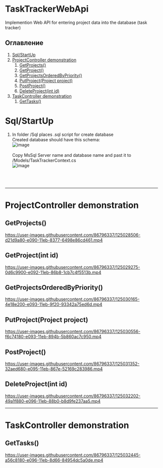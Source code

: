 # TaskTrackerWebApi
Implemention Web API for entering project data into the database (task tracker)

## Оглавление

1. [Sql/StartUp](#Sql/StartUp)
2. [ProjectController demonstration](#ProjectController-demonstration)
    1. [GetProjects()](##GetProjects())
    2. [GetProject()](#GetProject(int-id))
    3. [GetProjectsOrderedByPriority()](#GetProjectsOrderedByPriority())
    4. [PutProject(Project project)](#PutProject(Project-project))
    5. [PostProject()](#PostProject())
    6. [DeleteProject(int id)](#DeleteProject(int-id))
3. [TaskController demonstration](#TaskController-demonstration)
    1. [GetTasks()](#GetTasks())
         

# Sql/StartUp
1) In folder /Sql places .sql script for create database </br>
Created database should have this schema: </br>
![image](https://user-images.githubusercontent.com/86796337/124998109-80571f00-e054-11eb-9994-5530c47a3ca7.png) </br> </br>
Copy MsSql Server name and database name and past it to /Models/TaskTrackerContext.cs </br>
![image](https://user-images.githubusercontent.com/86796337/125024831-3557fe80-e08a-11eb-8f7e-081ee04ee98b.png)
 </br> </br> </br> </br>





___
# ProjectController demonstration

## GetProjects()

https://user-images.githubusercontent.com/86796337/125028506-d21d9a80-e090-11eb-8377-6498e86cd461.mp4

## GetProject(int id)

https://user-images.githubusercontent.com/86796337/125029275-0d6c9900-e092-11eb-86b8-1cb7c4f5513b.mp4

## GetProjectsOrderedByPriority()

https://user-images.githubusercontent.com/86796337/125030165-4e18e200-e093-11eb-9f20-93342a75ed6d.mp4

## PutProject(Project project)

https://user-images.githubusercontent.com/86796337/125030556-f6c74180-e093-11eb-894b-5b860ac7c950.mp4

## PostProject()

https://user-images.githubusercontent.com/86796337/125031352-32aed680-e095-11eb-867e-52169c283986.mp4

## DeleteProject(int id)

https://user-images.githubusercontent.com/86796337/125032202-49a1f880-e096-11eb-88b0-b8d9fe237aa5.mp4

___
# TaskController demonstration

## GetTasks()

https://user-images.githubusercontent.com/86796337/125032445-a56c8180-e096-11eb-8d66-84954dc5a0de.mp4


















